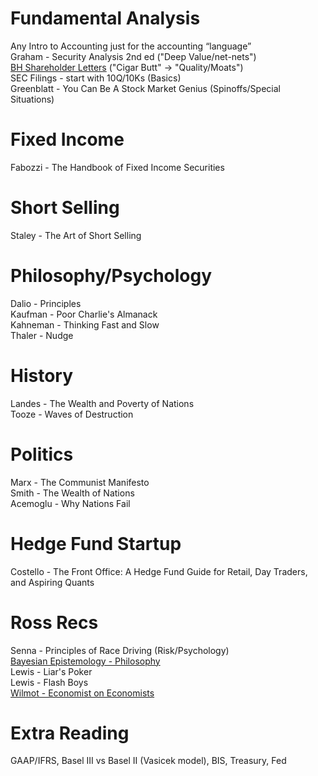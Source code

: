 # Fundamental Analysis
Any Intro to Accounting just for the accounting “language” <br>
Graham - Security Analysis 2nd ed ("Deep Value/net-nets")<br>
[BH Shareholder Letters](https://www.berkshirehathaway.com/letters/letters.html) ("Cigar Butt" -> "Quality/Moats")<br>
SEC Filings - start with 10Q/10Ks (Basics)<br>
Greenblatt - You Can Be A Stock Market Genius (Spinoffs/Special Situations) <br>

# Fixed Income
Fabozzi - The Handbook of Fixed Income Securities

# Short Selling
Staley - The Art of Short Selling

# Philosophy/Psychology
Dalio - Principles <br>
Kaufman - Poor Charlie's Almanack<br>
Kahneman - Thinking Fast and Slow <br>
Thaler - Nudge<br>

# History
Landes - The Wealth and Poverty of Nations <br>
Tooze - Waves of Destruction

# Politics
Marx - The Communist Manifesto <br>
Smith - The Wealth of Nations<br>
Acemoglu - Why Nations Fail<br>

# Hedge Fund Startup
Costello - The Front Office: A Hedge Fund Guide for Retail, Day Traders, and Aspiring Quants

# Ross Recs
Senna - Principles of Race Driving (Risk/Psychology)<br>
[Bayesian Epistemology - Philosophy](https://plato.stanford.edu/entries/epistemology-bayesian/)<br>
Lewis - Liar's Poker <br>
Lewis - Flash Boys <br>
[Wilmot - Economist on Economists](https://youtu.be/YYQXPnbWnaM?si=9PKzu7ORIVn2TEr4)

# Extra Reading
GAAP/IFRS, Basel III vs Basel II (Vasicek model), BIS, Treasury, Fed
